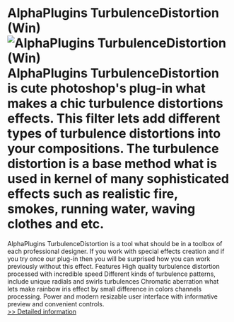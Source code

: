 # AlphaPlugins TurbulenceDistortion (Win)<br />![AlphaPlugins TurbulenceDistortion (Win)](https://mycommerce.akamaized.net/api/pimages/P300781574/BIG/300781574.JPG)<br />AlphaPlugins TurbulenceDistortion is cute photoshop's plug-in what makes a chic turbulence distortions effects. This filter lets add different types of turbulence distortions into your compositions. The turbulence distortion is a base method what is used in kernel of many sophisticated effects such as realistic fire, smokes, running water, waving clothes and etc.
AlphaPlugins TurbulenceDistortion is a tool what should be in a toolbox of each professional designer. If you work with special effects creation and if you try once our plug-in then you will be surprised how you can work previously without this effect.
Features
High quality turbulence distortion processed with incredible speed
Different kinds of turbulence patterns, include unique radials and swirls turbulences
Chromatic aberration what lets make rainbow iris effect by small difference in colors channels processing.
Power and modern resizable user interface with informative preview and convenient controls.<br />[>> Detailed information](https://secure.shareit.com/shareit/product.html?productid=300781574&affiliateid=200057808)
